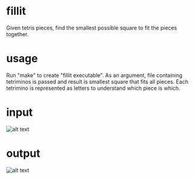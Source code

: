 # fillit
Given tetris pieces, find the smallest possible square to fit the pieces together.
# usage
Run "make" to create "fillit executable". As an argument, file containing tetriminos is passed and
result is smallest square that fits all pieces. Each tetrimino is represented as letters to understand which piece is which.
# input
![alt text](https://i.imgur.com/mWofAVP.png)
# output
![alt text](https://i.imgur.com/DHkvJH5.png)
